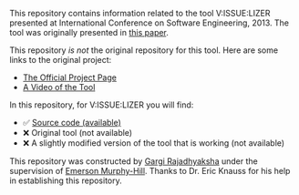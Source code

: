 This repository contains information related to the tool V:ISSUE:LIZER presented at International Conference on Software Engineering, 2013. The tool was originally presented in [this paper](http://dl.acm.org/citation.cfm?id=2486997).

This repository _is not_ the original repository for this tool. Here are some links to the original project:
* [The Official Project Page](http://thesegalgroup.org/58/vissuelizer-prototype-for-analyzing-distributed-requirements-clarification/)
* [A Video of the Tool](https://www.youtube.com/watch?v=Oy3xvzjy3BQ)

In this repository, for V:ISSUE:LIZER you will find:
* :white_check_mark: [Source code (available)](https://github.com/SoftwareEngineeringToolDemos/ICSE-2013-VISSUELIZER/tree/master/Source-Code)
* :x: Original tool (not available)
* :x: A slightly modified version of the tool that is working (not available)

This repository was constructed by [Gargi Rajadhyaksha](https://github.com/gsrajadh/) under the supervision of [Emerson Murphy-Hill](https://github.com/CaptainEmerson). Thanks to Dr. Eric Knauss for his help in establishing this repository.
